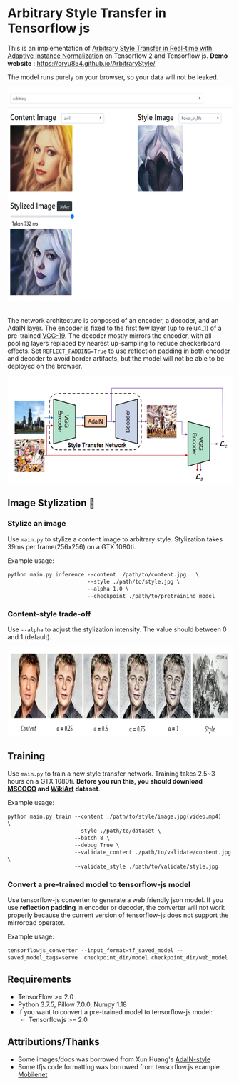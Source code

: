 # Arbitrary Style Transfer in Tensorflow js

This is an implementation of [Arbitrary Style Transfer in Real-time with Adaptive Instance Normalization](https://openaccess.thecvf.com/content_ICCV_2017/papers/Huang_Arbitrary_Style_Transfer_ICCV_2017_paper.pdf) on Tensorflow 2 and Tensorflow js. **Demo website** : https://cryu854.github.io/ArbitraryStyle/

The model runs purely on your browser, so your data will not be leaked.
<div align='center'>
<img src = 'images/src/web_demo.PNG' height="480px">
</div>
<br>

The network architecture is conposed of an encoder, a decoder, and an AdaIN layer. The encoder is fixed to the first few layer (up to relu4_1) of a pre-trained [VGG-19](https://arxiv.org/pdf/1409.1556.pdf). The decoder mostly mirrors the encoder, with all pooling layers replaced by nearest up-sampling to reduce checkerboard effects. Set `REFLECT_PADDING=True` to use reflection padding in both encoder and decoder to avoid border artifacts, but the model will not be able to be deployed on the browser.


<div align='center'>
<img src = 'images/src/architecture.PNG' height="240px">
</div>

## Image Stylization :art:



### Stylize an image
Use `main.py` to stylize a content image to arbitrary style. 
Stylization takes 39ms per frame(256x256) on a GTX 1080ti.

Example usage:
```
python main.py inference --content ./path/to/content.jpg   \
                         --style ./path/to/style.jpg \
                         --alpha 1.0 \
                         --checkpoint ./path/to/pretrainind_model
```

### Content-style trade-off
Use `--alpha` to adjust the stylization intensity. The value should between 0 and 1 (default).
<div align='center'>
<img src = 'images/src/interpolate.PNG' height="200px">
</div>

## Training
Use `main.py` to train a new style transfer network.
Training takes 2.5~3 hours on a GTX 1080ti.
**Before you run this, you should download [MSCOCO](http://msvocds.blob.core.windows.net/coco2014/train2014.zip) and [WikiArt](https://www.kaggle.com/c/painter-by-numbers) dataset**. 

Example usage:

```
python main.py train --content ./path/to/style/image.jpg(video.mp4)   \
                     --style ./path/to/dataset \
                     --batch 8 \
                     --debug True \
                     --validate_content ./path/to/validate/content.jpg \
                     --validate_style ./path/to/validate/style.jpg
```
      
### Convert a pre-trained model to tensorflow-js model
Use tensorflow-js converter to generate a web friendly json model.
If you use **reflection padding** in encoder or decoder, the converter will not work properly because the current version of tensorflow-js does not support the mirrorpad operator.

Example usage:
```
tensorflowjs_converter --input_format=tf_saved_model --saved_model_tags=serve  checkpoint_dir/model checkpoint_dir/web_model
```

## Requirements
- TensorFlow >= 2.0
- Python 3.7.5, Pillow 7.0.0, Numpy 1.18
- If you want to convert a pre-trained model to tensorflow-js model:
  - Tensorflowjs >= 2.0

## Attributions/Thanks
- Some images/docs was borrowed from Xun Huang's [AdaIN-style](https://github.com/xunhuang1995/AdaIN-style)
- Some tfjs code formatting was borrowed from tensorflow.js example [Mobilenet](https://github.com/tensorflow/tfjs-examples/tree/master/mobilenet)
